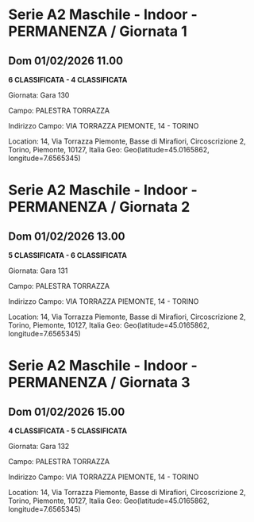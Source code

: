 

# Serie A2 Maschile - Indoor  - PERMANENZA / Giornata 1

## Dom 01/02/2026 11.00

<strong>6 CLASSIFICATA - 4 CLASSIFICATA</strong>

Giornata: Gara 130

Campo: PALESTRA TORRAZZA 

Indirizzo Campo:  VIA TORRAZZA PIEMONTE, 14 - TORINO

Location: 14, Via Torrazza Piemonte, Basse di Mirafiori, Circoscrizione 2, Torino, Piemonte, 10127, Italia
Geo: Geo(latitude=45.0165862, longitude=7.6565345)



# Serie A2 Maschile - Indoor  - PERMANENZA / Giornata 2

## Dom 01/02/2026 13.00

<strong>5 CLASSIFICATA - 6 CLASSIFICATA</strong>

Giornata: Gara 131

Campo: PALESTRA TORRAZZA 

Indirizzo Campo:  VIA TORRAZZA PIEMONTE, 14 - TORINO

Location: 14, Via Torrazza Piemonte, Basse di Mirafiori, Circoscrizione 2, Torino, Piemonte, 10127, Italia
Geo: Geo(latitude=45.0165862, longitude=7.6565345)



# Serie A2 Maschile - Indoor  - PERMANENZA / Giornata 3

## Dom 01/02/2026 15.00

<strong>4 CLASSIFICATA - 5 CLASSIFICATA</strong>

Giornata: Gara 132

Campo: PALESTRA TORRAZZA 

Indirizzo Campo:  VIA TORRAZZA PIEMONTE, 14 - TORINO

Location: 14, Via Torrazza Piemonte, Basse di Mirafiori, Circoscrizione 2, Torino, Piemonte, 10127, Italia
Geo: Geo(latitude=45.0165862, longitude=7.6565345)


